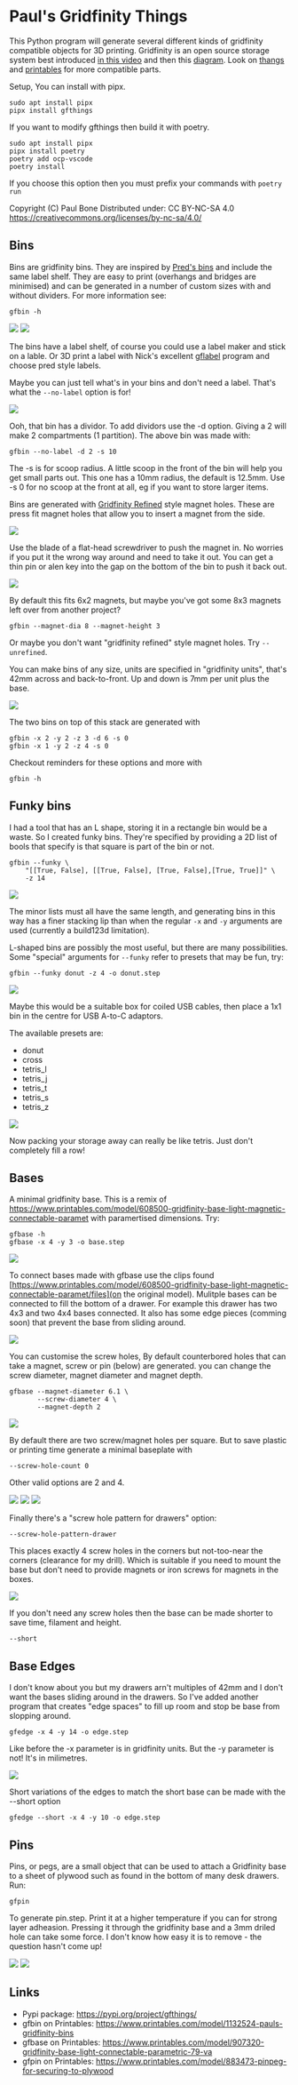 
Paul's Gridfinity Things
========================

This Python program will generate several different kinds of gridfinity
compatible objects for 3D printing.
Gridfinity is an open source storage system best introduced
[in this video](https://www.youtube.com/watch?v=ra_9zU-mnl8) and then this
[diagram](https://gridfinity.xyz/specification/).
Look on [thangs](thangs.com) and 
[printables](printables.com) for more compatible parts.

Setup, You can install with pipx.

    sudo apt install pipx
    pipx install gfthings

If you want to modify gfthings then build it with poetry.

    sudo apt install pipx
    pipx install poetry
    poetry add ocp-vscode
    poetry install

If you choose this option then you must prefix your commands with
`poetry run`

Copyright (C) Paul Bone
Distributed under: CC BY-NC-SA 4.0
https://creativecommons.org/licenses/by-nc-sa/4.0/


Bins
----

Bins are gridfinity bins.  They are inspired by
[Pred's bins](https://www.printables.com/model/592545-gridfinity-bin-with-printable-label-by-pred-parame)
and include the same label shelf.
They are easy to print (overhangs and bridges are minimised) and can be
generated in a number of custom sizes with and without dividers.  For more
information see:

    gfbin -h

![](images/bin-render.png)
![](images/bin-irl.jpeg)

The bins have a label shelf, of course you could use a label maker and stick
on a lable.
Or 3D print a label with Nick's excellent
[gflabel](https://github.com/ndevenish/gflabel) program and choose pred
style labels.

Maybe you can just tell what's in your bins and don't need a label.  That's
what the `--no-label` option is for!

![](images/bin-no-label.jpeg)

Ooh, that bin has a dividor.  To add dividors use the -d option.  Giving a 2
will make 2 compartments (1 partition).  The above bin was made with:

    gfbin --no-label -d 2 -s 10

The -s is for scoop radius.  A little scoop in the front of the bin will
help you get small parts out.  This one has a 10mm radius, the default is
12.5mm.  Use -s 0 for no scoop at the front at all, eg if you want to store
larger items.

Bins are generated with
[Gridfinity Refined](https://www.printables.com/model/413761-gridfinity-refined)
style magnet holes.  These are press fit magnet holes that allow you to
insert a magnet from the side.

![](images/bin-refined.png)

Use the blade of a flat-head screwdriver to push the magnet in.  No worries
if you put it the wrong way around and need to take it out.  You can get a
thin pin or alen key into the gap on the bottom of the bin to push it back
out.

![](images/bin-refined-insert.jpeg)

By default this fits 6x2 magnets, but maybe you've got some 8x3 magnets left
over from another project?

    gfbin --magnet-dia 8 --magnet-height 3

Or maybe you don't want "gridfinity refined" style magnet holes.  Try
`--unrefined`.

You can make bins of any size, units are specified in "gridfinity units",
that's 42mm across and back-to-front. Up and down is 7mm per unit
plus the base.

![](images/bin-sizes.jpeg)

The two bins on top of this stack are generated with 

    gfbin -x 2 -y 2 -z 3 -d 6 -s 0
    gfbin -x 1 -y 2 -z 4 -s 0

Checkout reminders for these options and more with

    gfbin -h

Funky bins
----------

I had a tool that has an L shape, storing it in a rectangle bin would be a waste.  So I created funky bins.  They're specified by providing a 2D list of bools that specify is that square is part of the bin or not.

    gfbin --funky \
        "[[True, False], [[True, False], [True, False],[True, True]]" \
        -z 14

![](images/big_l.png)

The minor lists must all have the same length, and generating bins in this way has a finer stacking lip than when the regular `-x` and `-y` arguments are used (currently a build123d limitation).

L-shaped bins are possibly the most useful, but there are many possibilities.  Some "special" arguments for `--funky` refer to presets that may be fun, try:

    gfbin --funky donut -z 4 -o donut.step

![](images/donut.png)

Maybe this would be a suitable box for coiled USB cables, then place a 1x1 bin in the centre for USB A-to-C adaptors.

The available presets are:

 * donut
 * cross
 * tetris_l
 * tetris_j
 * tetris_t
 * tetris_s
 * tetris_z

![](images/tetris_l.jpeg)

Now packing your storage away can really be like tetris.  Just don't completely fill a row!

Bases
-----

A minimal gridfinity base.  This is a remix of
https://www.printables.com/model/608500-gridfinity-base-light-magnetic-connectable-paramet
with paramertised dimensions.  Try:

    gfbase -h
    gfbase -x 4 -y 3 -o base.step

![](images/base-4x3.png)

To connect bases made with gfbase use the clips found
[https://www.printables.com/model/608500-gridfinity-base-light-magnetic-connectable-paramet/files](on the original model).
Mulitple bases can be connected to fill the bottom of a drawer.
For example this drawer has two 4x3 and two 4x4 bases connected.  It also
has some edge pieces (comming soon) that prevent the base from sliding
around.

![](images/base-irl.jpg)

You can customise the screw holes, By default counterbored holes that can
take a magnet, screw or pin (below) are generated.  you can change the screw
diameter, magnet diameter and magnet depth.

    gfbase --magnet-diameter 6.1 \
           --screw-diameter 4 \
           --magnet-depth 2

![](images/base-counterbore.png)

By default there are two screw/magnet holes per square.  But to save plastic
or printing time generate a minimal baseplate with

    --screw-hole-count 0

Other valid options are 2 and 4.

![](images/base-screws0.png)
![](images/base-screws2.png)
![](images/base-screws4.png)

Finally there's a "screw hole pattern for drawers" option:

    --screw-hole-pattern-drawer

This places exactly 4 screw holes in the corners but not-too-near the
corners (clearance for my drill).  Which is suitable if you need to mount
the base but don't need to provide magnets or iron screws for magnets in the
boxes.

![](images/base-screws-drawer.png)

If you don't need any screw holes then the base can be made shorter to save time, filament and height.

    --short

Base Edges
----------

I don't know about you but my drawers arn't multiples of 42mm and I don't want the bases sliding around in the drawers.  So I've added another program that creates "edge spaces" to fill up room and stop be base from slopping around.

    gfedge -x 4 -y 14 -o edge.step

Like before the -x parameter is in gridfinity units.  But the -y parameter is not!  It's in milimetres.

![](images/edge.png)

Short variations of the edges to match the short base can be made with the --short option

    gfedge --short -x 4 -y 10 -o edge.step

Pins
----

Pins, or pegs, are a small object that can be used to attach a Gridfinity
base to a sheet of plywood such as found in the bottom of many desk drawers.
Run:

    gfpin

To generate pin.step.  Print it at a higher temperature if you can for
strong layer adheasion.  Pressing it through the gridfinity base and a 3mm
driled hole can take some force.  I don't know how easy it is to remove -
the question hasn't come up!

![](images/pin-render.png)
![](images/pin-irl.jpeg)


Links
-----

 * Pypi package: https://pypi.org/project/gfthings/
 * gfbin on Printables: https://www.printables.com/model/1132524-pauls-gridfinity-bins
 * gfbase on Printables: https://www.printables.com/model/907320-gridfinity-base-light-connectable-parametric-79-va
 * gfpin on Printables: https://www.printables.com/model/883473-pinpeg-for-securing-to-plywood



